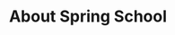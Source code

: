 ---
layout: single
classes: wide
title: About Spring School
sidebar:
    nav: sidebar-navigation
---